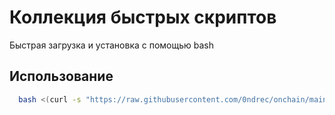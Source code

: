 
# Коллекция быстрых скриптов

Быстрая загрузка и установка с помощью bash


## Использование


```bash
  bash <(curl -s "https://raw.githubusercontent.com/0ndrec/onchain/main/toolchain/<name>.sh")

```
    